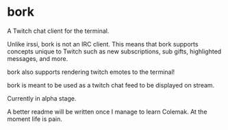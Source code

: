 # bork

A Twitch chat client for the terminal.

Unlike irssi, bork is not an IRC client. This means that bork supports concepts unique to Twitch such as new subscriptions, sub gifts, highlighted messages, and more.

bork also supports rendering twitch emotes to the terminal!

bork is meant to be used as a twitch chat feed to be displayed on stream.

Currently in alpha stage.

A better readme will be written once I manage to learn Colemak. At the moment life is pain.